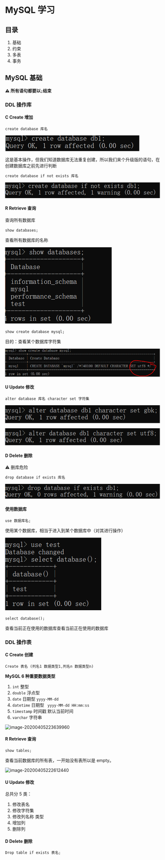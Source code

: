 # MySQL 学习

## 目录

1. 基础
2. 约束
3. 多表
4. 事务

## MySQL 基础

**:warning: 所有语句都要以`;`结束**

### DDL 操作库

#### C Create 增加

`create database 库名`

![image-20200405214252423](image-20200405214252423.png)

这是基本操作，但我们知道数据库无法重复创建，所以我们来个升级版的语句，在创建数据库之前先进行判断

`create database if not exists 库名`

![image-20200405214437674](image-20200405214437674.png)



#### R Retrieve 查询

查询所有数据库

`show databases;`

查看所有数据库的名称

![image-20200405213531198](image-20200405213531198.png)



`show create database mysql;` 

目的：查看某个数据库字符集

![image-20200405213752524](image-20200405213752524.png)



#### U Update 修改

`alter database 库名 character set 字符集`

![image-20200405214810796](image-20200405214810796.png)



![image-20200405214842470](image-20200405214842470.png)



#### D Delete 删除

:warning: ​删库危险

`drop database if exists 库名`



![image-20200405214935510](image-20200405214935510.png)



#### 使用数据库

`use 数据库名;`

使用某个数据库，相当于进入到某个数据库中（对其进行操作）

![image-20200405220659683](image-20200405220659683.png)



`select database();`

查看当前正在使用的数据库查看当前正在使用的数据库



### DDL 操作表

#### C Create 创建

 ```Create 表名 (列名1 数据类型1,列名n 数据类型n)```

**MySQL 6 种重要数据类型**

1. `int` 整型
2. `double` 浮点型
3. `date` 日期型 `yyyy-MM-dd`
4. `datetime` 日期型  ` yyyy-MM-dd HH:mm:ss`
5. `timestamp` 时间戳 默认当前时间
6. `varchar` 字符串



![image-20200405223639960](image-20200405223639960.png)





#### R Retrieve 查询

`show tables;`

查看当前数据库的所有表，一开始没有表所以是 empty。

![image-20200405222612440](image-20200405222612440.png)



#### U Update 修改

总共分 5 类：

1. 修改表名
2. 修改字符集
3. 修改列名称 类型
4. 增加列
5. 删除列





#### D Delete 删除

`Drop table if exists 表名;`





